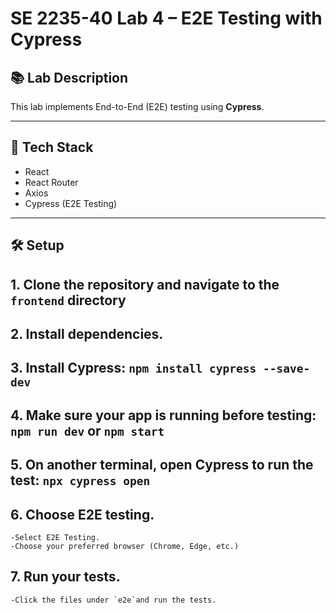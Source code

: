 # SE 2235-40 Lab 4 – E2E Testing with Cypress

## 📚 Lab Description

This lab implements End-to-End (E2E) testing using **Cypress**. 

---

## 🧰 Tech Stack

- React
- React Router
- Axios
- Cypress (E2E Testing)

---

## 🛠️ Setup

## 1. Clone the repository and navigate to the `frontend` directory
## 2. Install dependencies.
## 3. Install Cypress: `npm install cypress --save-dev`
## 4. Make sure your app is running before testing: `npm run dev` or `npm start`
## 5. On another terminal, open Cypress to run the test: `npx cypress open`
## 6. Choose E2E testing.
    -Select E2E Testing.
    -Choose your preferred browser (Chrome, Edge, etc.)
## 7. Run your tests.
    -Click the files under `e2e`and run the tests.




